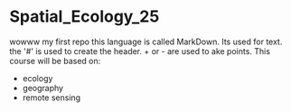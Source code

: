 # Spatial_Ecology_25
wowww my first repo
this language is called MarkDown. Its used for text. the '#' is used to create the header. + or - are used to ake points.
This course will be based on:
+ ecology
+ geography
+ remote sensing

  
